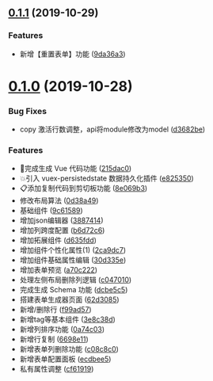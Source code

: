## [0.1.1](https://github.com/vueblocks/element-schema-form/compare/v0.1.0...v0.1.1) (2019-10-29)


### Features

* 新增【重置表单】功能 ([9da36a3](https://github.com/vueblocks/element-schema-form/commit/9da36a3))



# [0.1.0](https://github.com/vueblocks/element-schema-form/compare/9c61589...v0.1.0) (2019-10-28)


### Bug Fixes

* copy 激活行数调整，api将module修改为model ([d3682be](https://github.com/vueblocks/element-schema-form/commit/d3682be))


### Features

* 🌈完成生成 Vue 代码功能 ([215dac0](https://github.com/vueblocks/element-schema-form/commit/215dac0))
* 💥引入 vuex-persistedstate 数据持久化插件 ([e825350](https://github.com/vueblocks/element-schema-form/commit/e825350))
* 📋添加复制代码到剪切板功能 ([8e069b3](https://github.com/vueblocks/element-schema-form/commit/8e069b3))
* 修改布局算法 ([0d38a49](https://github.com/vueblocks/element-schema-form/commit/0d38a49))
* 基础组件 ([9c61589](https://github.com/vueblocks/element-schema-form/commit/9c61589))
* 增加json编辑器 ([3887414](https://github.com/vueblocks/element-schema-form/commit/3887414))
* 增加列跨度配置 ([b6d72c6](https://github.com/vueblocks/element-schema-form/commit/b6d72c6))
* 增加拓展组件 ([d635fdd](https://github.com/vueblocks/element-schema-form/commit/d635fdd))
* 增加组件个性化属性(1) ([2ca9dc7](https://github.com/vueblocks/element-schema-form/commit/2ca9dc7))
* 增加组件基础属性编辑 ([30d335e](https://github.com/vueblocks/element-schema-form/commit/30d335e))
* 增加表单预览 ([a70c222](https://github.com/vueblocks/element-schema-form/commit/a70c222))
* 处理左侧布局删除列逻辑 ([c047010](https://github.com/vueblocks/element-schema-form/commit/c047010))
* 完成生成 Schema 功能 ([dcbe5c5](https://github.com/vueblocks/element-schema-form/commit/dcbe5c5))
* 搭建表单生成器页面 ([62d3085](https://github.com/vueblocks/element-schema-form/commit/62d3085))
* 新增/删除行 ([f99ad57](https://github.com/vueblocks/element-schema-form/commit/f99ad57))
* 新增tag等基本组件 ([3e8c38d](https://github.com/vueblocks/element-schema-form/commit/3e8c38d))
* 新增列排序功能 ([0a74c03](https://github.com/vueblocks/element-schema-form/commit/0a74c03))
* 新增行复制 ([6698e11](https://github.com/vueblocks/element-schema-form/commit/6698e11))
* 新增表单列删除功能 ([c08c8c0](https://github.com/vueblocks/element-schema-form/commit/c08c8c0))
* 新增表单配置面板 ([ecdbee5](https://github.com/vueblocks/element-schema-form/commit/ecdbee5))
* 私有属性调整 ([cf61919](https://github.com/vueblocks/element-schema-form/commit/cf61919))



